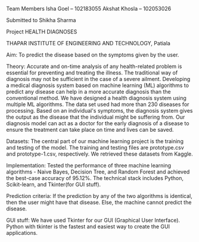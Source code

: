 
Team Members
Isha Goel – 102183055
Akshat Khosla – 102053026

Submitted to
Shikha Sharma

Project
HEALTH DIAGNOSES 

 
THAPAR INSTITUTE OF ENGINEERING AND TECHNOLOGY,
Patiala



Aim:
To predict the disease based on the symptoms given by the user.

Theory:
Accurate and on-time analysis of any health-related problem is essential for preventing and treating the illness. The traditional way of diagnosis may not be sufficient in the case of a severe ailment. Developing a medical diagnosis system based on machine learning (ML) algorithms to predict any disease can help in a more accurate diagnosis than the conventional method. 
We have designed a health diagnosis system using multiple ML algorithms. The data set used had more than 230 diseases for processing. Based on an individual's symptoms, the diagnosis system gives the output as the disease that the individual might be suffering from. Our diagnosis model can act as a doctor for the early diagnosis of a disease to ensure the treatment can take place on time and lives can be saved.

Datasets:
The central part of our machine learning project is the training and testing of the model. The training and testing files are prototype.csv and prototype-1.csv, respectively. We retrieved these datasets from Kaggle.

Implementation:
Tested the performance of three machine learning algorithms - Naive Bayes, Decision Tree, and Random Forest and achieved the best-case accuracy of 95.12%. The technical stack includes Python, Scikit-learn, and Tkinter(for GUI stuff). 

Prediction criteria:
If the prediction by any of the two algorithms is identical, then the user might have that disease. Else, the machine cannot predict the disease.

GUI stuff:
We have used Tkinter for our GUI (Graphical User Interface).  Python with tkinter is the fastest and easiest way to create the GUI applications.

 

